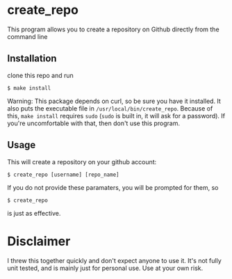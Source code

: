 # create_repo
This program allows you to create a repository on Github directly from the command line

## Installation

clone this repo and run
```shell
$ make install
```

Warning: This package depends on curl, so be sure you have it installed. It also puts the executable file in `/usr/local/bin/create_repo`. Because of this, `make install` requires `sudo` (`sudo` is built in, it will ask for a password). If you're uncomfortable with that, then don't use this program.

## Usage

This will create a repository on your github account:
```shell
$ create_repo [username] [repo_name]
```

If you do not provide these paramaters, you will be prompted for them, so
```shell
$ create_repo
```
is just as effective.

# Disclaimer
I threw this together quickly and don't expect anyone to use it. It's not fully unit tested, and is mainly just for personal use. Use at your own risk.
